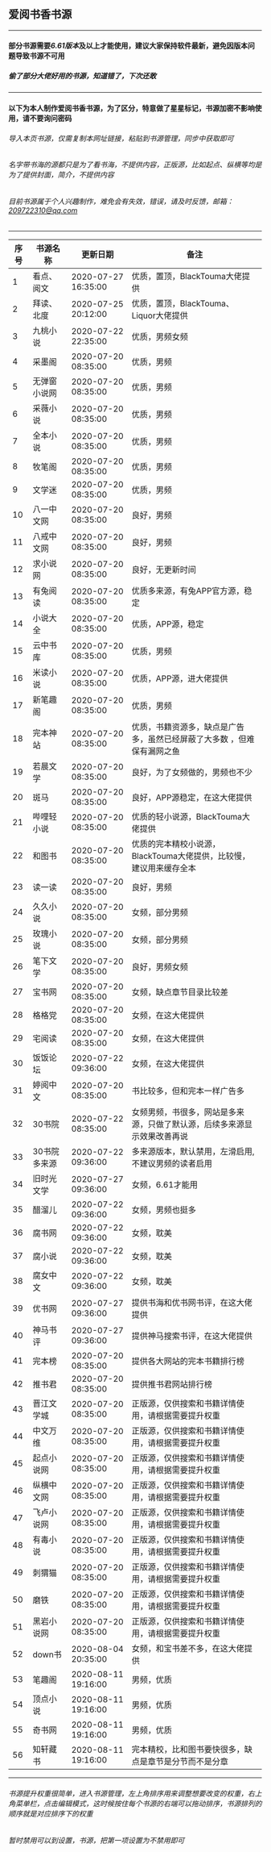 ## 爱阅书香书源
------------
#### 部分书源需要*6.61版本*及以上才能使用，建议大家保持软件最新，避免因版本问题导致书源不可用

##### 偷了部分大佬好用的书源，知道错了，下次还敢

------------
#### 以下为本人制作爱阅书香书源，为了区分，特意做了星星标记，书源加密不影响使用，请不要询问密码
###### 导入本页书源，仅需复制本网址链接，粘贴到书源管理，同步中获取即可 
###### 名字带书海的源都只是为了看书海，不提供内容，正版源，比如起点、纵横等均是为了提供封面，简介，不提供内容
###### 目前书源属于个人兴趣制作，难免会有失效，错误，请及时反馈，邮箱：209722310@qq.com
------------

|序号   | 书源名称  | 更新日期  | 备注  |
| ------------ | ------------ | ------------ | ------------ |
|  1 |看点、阅文    |2020-07-27 16:35:00   |优质，置顶，BlackTouma大佬提供|
|  2 |拜读、北度    |2020-07-25 20:12:00   |优质，置顶，BlackTouma、Liquor大佬提供|
|  3 |九桃小说      |2020-07-22 22:35:00   |优质，男频女频|
|  4 |采墨阁        |2020-07-20 08:35:00   |优质，男频|
|  5 |无弹窗小说网  |2020-07-20 08:35:00   |优质，男频|
|  6 |采薇小说      |2020-07-20 08:35:00   |优质，男频|
|  7 |全本小说      |2020-07-20 08:35:00   |优质，男频|
|  8 |牧笔阁        |2020-07-20 08:35:00   |优质，男频|
|  9 |文学迷        |2020-07-20 08:35:00   |优质，男频|
| 10 |八一中文网    |2020-07-20 08:35:00   |良好，男频|
| 11 |八戒中文网    |2020-07-20 08:35:00   |良好，男频|
| 12 |求小说网      |2020-07-20 08:35:00   |良好，无更新时间|
| 13 |有兔阅读      |2020-07-20 08:35:00   |优质多来源，有兔APP官方源，稳定|
| 14 |小说大全      |2020-07-20 08:35:00   |优质，APP源，稳定|
| 15 |云中书库      |2020-07-20 08:35:00   |优质，男频 |
| 16 |米读小说      |2020-07-20 08:35:00   |优质，APP源，进大佬提供|
| 17 |新笔趣阁      |2020-07-20 08:35:00   |优质，男频|
| 18 |完本神站      |2020-07-20 08:35:00   |优质，书籍资源多，缺点是广告多，虽然已经屏蔽了大多数 ，但难保有漏网之鱼|
| 19 |若晨文学      |2020-07-20 08:35:00   |良好，为了女频做的，男频也不少|
| 20 |斑马          |2020-07-20 08:35:00   |良好，APP源稳定，在这大佬提供|
| 21 |哔哩轻小说    |2020-07-20 08:35:00   |优质的轻小说源，BlackTouma大佬提供|
| 22 |和图书        |2020-07-20 08:35:00   |优质的完本精校小说源，BlackTouma大佬提供，比较慢，建议用来缓存全本|
| 23 |读一读        |2020-07-20 08:35:00   |良好，男频|
| 24 |久久小说      |2020-07-20 08:35:00   |女频，部分男频|
| 25 |玫瑰小说      |2020-07-20 08:35:00   |女频，部分男频|
| 26 |笔下文学      |2020-07-20 08:35:00   |良好，男频女频|
| 27 |宝书网        |2020-07-20 08:35:00   |女频，缺点章节目录比较差|
| 28 |格格党        |2020-07-20 08:35:00   |女频，在这大佬提供|
| 29 |宅阅读        |2020-07-20 08:35:00   |女频，在这大佬提供|
| 30 |饭饭论坛      |2020-07-22 09:36:00   |女频，在这大佬提供|
| 31 |婷阅中文      |2020-07-20 08:35:00   |书比较多，但和完本一样广告多|
| 32 |30书院        |2020-07-22 08:35:00   |女频男频，书很多，网站是多来源，只做了默认源，后续多来源显示效果改善再说|
| 33 |30书院 多来源 |2020-07-22 09:36:00   |多来源版本，默认禁用，左滑启用,不建议男频的读者启用|
| 34 |旧时光文学    |2020-07-27 09:36:00   |女频，6.61才能用|
| 35 |醋溜儿        |2020-07-22 09:36:00   |女频，男频也挺多|
| 36 |腐书网        |2020-07-22 09:36:00   |女频，耽美|
| 37 |腐小说        |2020-07-22 09:36:00   |女频，耽美|
| 38 |腐女中文      |2020-07-22 09:36:00   |女频，耽美|
| 39 |优书网        |2020-07-27 09:36:00   |提供书海和优书网书评，在这大佬提供|
| 40 |神马书评      |2020-07-27 09:36:00   |提供神马搜索书评，在这大佬提供|
| 41 |完本榜        |2020-07-20 08:35:00   |提供各大网站的完本书籍排行榜|
| 42 |推书君        |2020-07-20 08:35:00   |提供推书君网站排行榜|
| 43 |晋江文学城    |2020-07-20 08:35:00   |正版源，仅供搜索和书籍详情使用，请根据需要提升权重|
| 44 |中文万维      |2020-07-20 08:35:00   |正版源，仅供搜索和书籍详情使用，请根据需要提升权重|
| 45 |起点小说网    |2020-07-20 08:35:00   |正版源，仅供搜索和书籍详情使用，请根据需要提升权重|
| 46 |纵横中文网    |2020-07-20 08:35:00   |正版源，仅供搜索和书籍详情使用，请根据需要提升权重|
| 47 |飞卢小说网    |2020-07-20 08:35:00   |正版源，仅供搜索和书籍详情使用，请根据需要提升权重|
| 48 |有毒小说      |2020-07-20 08:35:00   |正版源，仅供搜索和书籍详情使用，请根据需要提升权重|
| 49 |刺猬猫        |2020-07-20 08:35:00   |正版源，仅供搜索和书籍详情使用，请根据需要提升权重|
| 50 |磨铁          |2020-07-20 08:35:00   |正版源，仅供搜索和书籍详情使用，请根据需要提升权重|
| 51 |黑岩小说网    |2020-07-20 08:35:00   |正版源，仅供搜索和书籍详情使用，请根据需要提升权重|
| 52 |down书        |2020-08-04 20:35:00   |女频，和宝书差不多，在这大佬提供|
| 53 |笔趣阁        |2020-08-11 19:16:00   |男频，优质|
| 54 |顶点小说      |2020-08-11 19:16:00   |男频，优质|
| 55 |奇书网        |2020-08-11 19:16:00   |男频，优质|
| 56 |知轩藏书      |2020-08-11 19:16:00   |完本精校，比和图书要快很多，缺点是章节是分节而不是分章|

------------
###### 书源提升权重很简单，进入书源管理，左上角排序用来调整想要改变的权重，右上角菜单栏，点击编辑模式，这时候按住每个书源的右端可以拖动排序，书源排列的顺序就是对应排序下的权重
###### 暂时禁用可以到设置，书源，把第一项设置为不禁用即可
